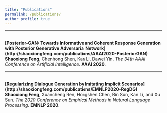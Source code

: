 ```yaml
---
title: "Publications"
permalink: /publications/
author_profile: true
---
```


---
<br>
<b>[Posterior-GAN: Towards Informative and Coherent Response Generation with Posterior Generative Adversarial Network](http://shaoxiongfeng.com/publications/AAAI2020-PosteriorGAN)
</b> 
<br> 
<b>Shaoxiong Feng</b>, Chenhong Shen, Kan Li, Dawei Yin.
<i>The 34th AAAI Conference on Artificial Intelligence</i>. <b>AAAI 2020</b>.

---
<br>
<b>[Regularizing Dialogue Generation by Imitating Implicit Scenarios](http://shaoxiongfeng.com/publications/EMNLP2020-RegDG)
</b> 
<br> 
<b>Shaoxiong Feng</b>, Xuancheng Ren, Hongshen Chen, Bin Sun, Kan Li, and Xu Sun.
<i>The 2020 Conference on Empirical Methods in Natural Language Processing</i>. <b>EMNLP 2020</b>.